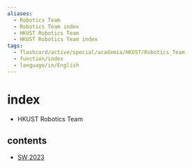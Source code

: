```yaml
---
aliases:
  - Robotics Team
  - Robotics Team index
  - HKUST Robotics Team
  - HKUST Robotics Team index
tags:
  - flashcard/active/special/academia/HKUST/Robotics_Team
  - function/index
  - language/in/English
---
```


# index

- HKUST Robotics Team

## contents

- [SW 2023](SW%202023/)

